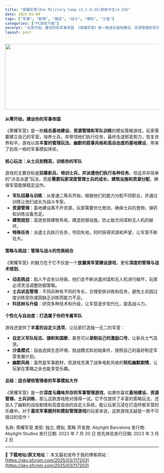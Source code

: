 ```yaml
---
title: "荣耀军营|One Military Camp v1.1.0.38|简体中文|4.93G"
date: 2025-03-09
tags: ["军事", "剧情", "建造", "战斗", "模拟", "沙盒"]
categories: ["PC游戏下载"]
excerpt: "从零开始，建设你的军事帝国 《荣耀军营》是一款结合基地建设、资源管理和军队训练的模拟策略游戏，玩家需要建立自己的军营，培养士兵，并带领他们执行任务，最终击退邪恶势力，恢复世界和平。游戏以其丰富的管理玩法、幽默的叙事风格和高自由度的基地建设，带来了别具一格的军事模拟体验。 核心玩法：从士兵到精英，训练&hellip;"
layout: post
---
```


<img class="aligncenter size-full wp-image-117204" src="https://sky.sfcrom.com/wp-content/uploads/2025/03/2025030902031886.webp" alt="" width="660" height="215" />
<h4 data-start="35" data-end="59"><strong data-start="40" data-end="57">从零开始，建设你的军事帝国</strong></h4>
<p data-start="60" data-end="191">《荣耀军营》是一款<strong data-start="69" data-end="89">结合基地建设、资源管理和军队训练</strong>的模拟策略游戏，玩家需要建立自己的军营，培养士兵，并带领他们执行任务，最终击退邪恶势力，恢复世界和平。游戏以其<strong data-start="144" data-end="173">丰富的管理玩法、幽默的叙事风格和高自由度的基地建设</strong>，带来了别具一格的军事模拟体验。</p>

<h4 data-start="193" data-end="222"><strong data-start="198" data-end="220">核心玩法：从士兵到精英，训练你的军队</strong></h4>
<p data-start="223" data-end="316">游戏的主要目标是<strong data-start="231" data-end="256">招募新兵、培训士兵，并派遣他们执行各种任务</strong>。但这并非简单的“点击派遣”玩法，而是<strong data-start="275" data-end="302">需要玩家深度管理士兵的成长、建筑设施和资源分配</strong>，确保军营能够稳定运作。</p>

<ul data-start="318" data-end="514">
 	<li data-start="318" data-end="373"><strong data-start="320" data-end="331">军队招募与训练</strong>：从普通二等兵开始，根据他们的能力分配不同职业，并通过训练让他们成长为战斗专家。</li>
 	<li data-start="374" data-end="424"><strong data-start="376" data-end="384">资源管理</strong>：基地建设离不开资源，玩家需要优化物流，确保士兵的食物、弹药和训练设备充足。</li>
 	<li data-start="425" data-end="468"><strong data-start="427" data-end="435">建筑规划</strong>：高效安排建筑布局，建造防御设施，防止敌方间谍和无人机的破坏。</li>
 	<li data-start="469" data-end="514"><strong data-start="471" data-end="479">特殊任务</strong>：派遣士兵执行任务，夺回失地，同时获得资源和声望，让军营不断壮大。</li>
</ul>
<h4 data-start="516" data-end="543"><strong data-start="521" data-end="541">策略与挑战：管理与战斗的完美结合</strong></h4>
<p data-start="544" data-end="594">《荣耀军营》的魅力在于它不仅是一个<strong data-start="561" data-end="574">放置类军营建设游戏</strong>，更有<strong data-start="577" data-end="591">深度的管理与战术规划</strong>。</p>

<ul data-start="596" data-end="750">
 	<li data-start="596" data-end="649"><strong data-start="598" data-end="606">动态挑战</strong>：敌人不会坐以待毙，他们会不断派遣间谍和无人机进行破坏，玩家必须灵活调整防御策略。</li>
 	<li data-start="650" data-end="709"><strong data-start="652" data-end="662">士兵状态管理</strong>：不同兵种有不同的专长，合理安排训练和任务，避免士兵因过度训练受伤或因缺乏训练而能力不足。</li>
 	<li data-start="710" data-end="750"><strong data-start="712" data-end="722">科技树与升级</strong>：研究多种技术和升级，让军营逐步现代化，提高战斗力。</li>
</ul>
<h4 data-start="752" data-end="781"><strong data-start="757" data-end="779">个性化与自由度：打造属于你的专属军队</strong></h4>
<p data-start="782" data-end="816">游戏还提供了<strong data-start="788" data-end="800">丰富的自定义选项</strong>，让玩家打造独一无二的军营：</p>

<ul data-start="818" data-end="976">
 	<li data-start="818" data-end="866"><strong data-start="820" data-end="837">自定义军队标志、旗帜和国歌</strong>，甚至可以<strong data-start="842" data-end="855">录制自己的激励口号</strong>，让新兵士气高涨。</li>
 	<li data-start="867" data-end="915"><strong data-start="869" data-end="877">沙盒模式</strong>：自由选择生态环境、挑战模式和初始条件，按照自己的喜好制定军营发展计划。</li>
 	<li data-start="916" data-end="976"><strong data-start="918" data-end="926">幽默风格</strong>：虽然是军事题材，但游戏充满了战争电影风格的<strong data-start="948" data-end="958">轻松幽默剧情</strong>，让玩家在策略之余也能享受乐趣。</li>
</ul>
<h4 data-start="978" data-end="1006"><strong data-start="983" data-end="1004">总结：适合硬核管理者的军事模拟大作</strong></h4>
<p data-start="1007" data-end="1169" data-is-last-node="" data-is-only-node="">《荣耀军营》是一款<strong data-start="1016" data-end="1034">深度与趣味并存的军事管理游戏</strong>，如果你喜欢<strong data-start="1040" data-end="1058">基地建设、资源管理、士兵训练</strong>，那么这款游戏绝对值得一试。它不仅提供了丰富的策略玩法，还加入了幽默的战役剧情和高度自由的自定义系统，能让玩家沉浸在打造终极军营的乐趣中。对于<strong data-start="1129" data-end="1146">喜欢军事题材和模拟管理游戏</strong>的玩家来说，这款游戏无疑是一款不可错过的佳作！</p>
名称: 荣耀军营
类型: 独立, 模拟, 策略
开发商: Abylight Barcelona
发行商: Abylight Studios
发行日期: 2023 年 7 月 20 日
抢先体验发行日期: 2023 年 3 月 2 日

---
📖 **下载地址/原文地址：** 本文最初发布于我的博客网站：[https://sky.sfcrom.com/2025/03/117203](https://sky.sfcrom.com/2025/03/117203)
